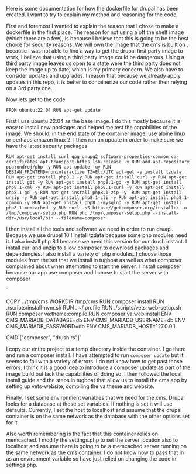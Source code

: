 Here is some documentation for how the dockerfile for drupal has been created. I want to try to explain my method and reasoning for the code. 

First and foremost I wanted to explain the reason that I chose to make a dockerfile in the first place. The reason for not using a off the shelf image (which there are a few), is because I believe that this is going to be the best choice for security reasons. We will own the image that the cms is built on , because I was not able to find a way to get the drupal first party image to work, I believe that using a third party image could be dangerous. Using a third party image leaves us open to a state were the third party does not keep the image up to date, which is my primary concern. We also have to consider updates and upgrades. I reason that because we already apply updates in this repo, it is better to containerize our code rather then relying on a 3rd party one. 

Now lets get to the code

`FROM ubuntu:22.04
RUN apt-get update `

First I use ubuntu 22.04 as the base image. I do this mostly because it is easy to install new packages and helped me test the capabilities of the image. We should, in the end state of the container image, use alpine linux or perhaps amazon linux 2. I then run an update in order to make sure we have the latest security packages


`
RUN apt-get install curl gpg gnupg2 software-properties-common ca-certificates apt-transport-https lsb-release -y
RUN add-apt-repository ppa:ondrej/php -y
RUN apt update -uy
RUN DEBIAN_FRONTEND=noninteractive TZ=Etc/UTC apt-get -y install tzdata. 
RUN apt-get install php8.1 -y
RUN apt-get install curl -y
RUN apt-get install git -y
RUN apt-get install php8.1-gd -y
RUN apt-get install php8.1-xml -y
RUN apt-get install php8.1-curl -y
RUN apt-get install php8.1-gd -y
RUN apt-get install php8.1-zip -y 
RUN apt-get install unzip -y
RUN apt-get install php8.1-cli -y
RUN apt-get install php8.1-common -y
RUN apt-get install php8.1-mysqlnd -y
RUN apt-get install php8.1-memcached -y
RUN curl -sS https://getcomposer.org/installer -o /tmp/composer-setup.php
RUN php /tmp/composer-setup.php --install-dir=/usr/local/bin --filename=composer
`

I then install all the tools and software we need in order to run druapl. Because we use drupal 10 I install tzdata because some php modules need it. I also install php 8.1 because we need this version for our drush instant. I install curl and unzip to allow composer to download packages and dependencies. I also install a variety of php modules. I choose those modules from the set that we install in tugboat as well as what composer complained about when attempting to start the server. I install composer because our app use composer and I chose to start the server with composer

`

COPY . /tmp/cms
WORKDIR /tmp/cms
RUN composer install
RUN ./scripts/install-nvm.sh
RUN . ~/.profile
RUN ./scripts/vets-web-setup.sh
RUN composer va:theme:compile
RUN composer va:web:install
ENV CMS_MARIADB_DATABASE=db
ENV CMS_MARIADB_USERNAME=db
ENV CMS_MARIADB_PASSWORD=db
ENV CMS_MARIADB_HOST=127.0.0.1

CMD ["composer", "drush rs"]`

I copy our entire project to a temp directory inside the container. I go there and run a composer install. I have attempted to run `composer update` but it seems to fail with a variety of errors. I do not know how to get past those errors. I think it is a good idea to introduce a composer update as part of the image build but lack the capabilities of doing so. I then followed the local install guide and the steps in tugboat that allow us to install the cms app by setting up vets-website, compiling the va theme and website. 

Finally, I set some environment variables that we need for the cms. Drupal looks for a database at those set variables. If nothing is set it will use defaults. Currently, I set the host to localhost and assume that the drupal container is on the same network as the database with the other options set for it. 

Also worth remembering is the fact that this container relies on memcached. I modify the settings.php to set the server location also to localhost and assume there is going to be a memcached server running on the same network as the cms container. I do not know how to pass that in as an environment variable so have just relied on changing the code in settings.php. 